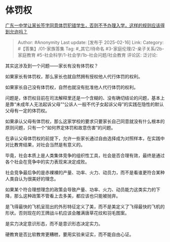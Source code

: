 # 体罚权
[广东一中学让家长签字同意体罚犯错学生，否则不予办理入学，这样的规则应该得到允许吗？](https://www.zhihu.com/question/12301157431/answer/102003538179)

> Author: #Anonymity
> Last update: [发布于 2025-02-16]
> Link:
> Category: #【答集】/01-家族答集 
> Tag: #_其它/待命名 #3-家庭伦理/2-亲子关系/2b-家庭教育 #5-社会科学/1-社会学/1b-社会问题/社会教育 
> 评论区:
> 泛讨论:

其实这涉及到一个问题——家长有没有体罚权？

如果家长有体罚权，那么家长也就自然拥有授权他人代行体罚的权利。

如果家长自己没有体罚权，自然也就没有批准他人代行体罚的权利。

问题是，体罚权目前在司法解释里还是一个含糊的、没有确切结论的问题，基本上是靠“未成年人无法起诉父母”“公诉人一般不代子女起诉父母”的实践在隐性的默认父母有一定的体罚权。

如果承认父母有体罚权，那么这家学校的要求只要家长自己同意就没有什么根本的原则问题，只有一个“如何界定体罚和故意伤害”的问题。

在承认父母体罚权的前提下，允许一些家长通过自由选择成为对照样本，在实践中对比教育结果，对社会当然是有意义的。

毕竟，社会本质上是人类集体竞争的组织性工具，社会是否合理有效，最终是通过各个社会在竞争中的实力表现来决定成败。

社会竞争最后争的是赤裸裸的产量、功率、火力、动员力，而不是看谁更符合某种人类自认为很美好的理念。

如果某个符合理想理念的政策会导致产量、功率、火力、动员能力这类实力的下降，那么这种政策不管看上去多美，都应该也只能被抛弃。

是飞得最快的飞机呈现出的外形特征定义了美，而不是美定义了飞得最快的飞机的形状。否则现在的王牌战斗机应该会雕满唐草花纹和羽毛图案。

是实力决定意识形态，而不是意识形态决定实力。

硬教育是否比软教育更糟糕，要用实验来证实，而不能自由心证。
